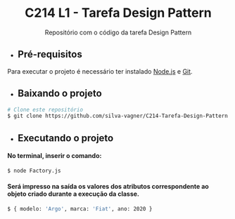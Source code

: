 <h1 align="center">C214 L1 - Tarefa Design Pattern</h1>

<p align="center"> Repositório com o código da tarefa Design Pattern </p>


- ## Pré-requisitos

 Para executar o projeto é necessário ter instalado [Node.js](https://nodejs.org/en/) e [Git](https://git-scm.com).


- ## Baixando o projeto

```bash
# Clone este repositório
$ git clone https://github.com/silva-vagner/C214-Tarefa-Design-Pattern

```


- ## Executando o projeto
#### No terminal, inserir o comando:
```bash
$ node Factory.js
```

#### Será impresso na saída os valores dos atributos correspondente ao objeto criado durante a execução da classe.
```bash
$ { modelo: 'Argo', marca: 'Fiat', ano: 2020 }
```